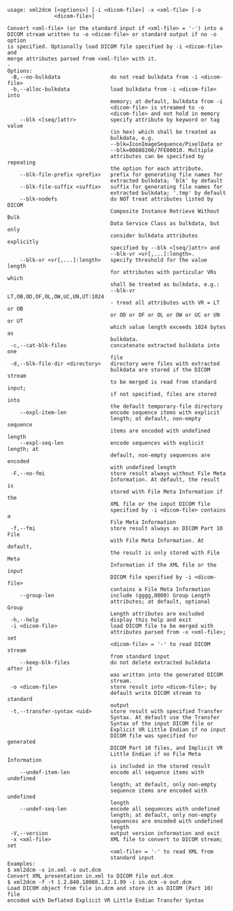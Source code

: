     usage: xml2dcm [<options>] [-i <dicom-file>] -x <xml-file> [-o
                   <dicom-file>]
    
    Convert <xml-file> (or the standard input if <xml-file> = '-') into a
    DICOM stream written to -o <dicom-file> or standard output if no -o option
    is specified. Optionally load DICOM file specified by -i <dicom-file> and
    merge attributes parsed from <xml-file> with it.
    -
    Options:
     -B,--no-bulkdata                do not read bulkdata from -i <dicom-file>
     -b,--alloc-bulkdata             load bulkdata from -i <dicom-file> into
                                     memory; at default, bulkdata from -i
                                     <dicom-file> is streamed to -o
                                     <dicom-file> and not hold in memory
        --blk <[seq/]attr>           specify attribute by keyword or tag value
                                     (in hex) which shall be treated as
                                     bulkdata, e.g.
                                     --blk=IconImageSequence/PixelData or
                                     --blk=00880200/7FE00010. Multiple
                                     attributes can be specified by repeating
                                     the option for each attribute.
        --blk-file-prefix <prefix>   prefix for generating file names for
                                     extracted bulkdata; 'blk' by default
        --blk-file-suffix <suffix>   suffix for generating file names for
                                     extracted bulkdata; '.tmp' by default
        --blk-nodefs                 do NOT treat attributes listed by DICOM
                                     Composite Instance Retrieve Without Bulk
                                     Data Service Class as bulkdata, but only
                                     consider bulkdata attributes explicitly
                                     specified by --blk <[seq/]attr> and
                                     --blk-vr <vr[,...]:length>.
        --blk-vr <vr[,...]:length>   specify threshold for the value length
                                     for attributes with particular VRs which
                                     shall be treated as bulkdata, e.g.:
                                     --blk-vr LT,OB,OD,OF,OL,OW,UC,UN,UT:1024
                                     - treat all attributes with VR = LT or OB
                                     or OD or OF or OL or OW or UC or UN or UT
                                     which value length exceeds 1024 bytes as
                                     bulkdata.
     -c,--cat-blk-files              concatenate extracted bulkdata into one
                                     file
     -d,--blk-file-dir <directory>   directory were files with extracted
                                     bulkdata are stored if the DICOM stream
                                     to be merged is read from standard input;
                                     if not specified, files are stored into
                                     the default temporary-file directory
        --expl-item-len              encode sequence items with explicit
                                     length; at default, non-empty sequence
                                     items are encoded with undefined length
        --expl-seq-len               encode sequences with explicit length; at
                                     default, non-empty sequences are encoded
                                     with undefined length
     -F,--no-fmi                     store result always without File Meta
                                     Information. At default, the result is
                                     stored with File Meta Information if the
                                     XML file or the input DICOM file
                                     specified by -i <dicom-file> contains a
                                     File Meta Information
     -f,--fmi                        store result always as DICOM Part 10 File
                                     with File Meta Information. At default,
                                     the result is only stored with File Meta
                                     Information if the XML file or the input
                                     DICOM file specified by -i <dicom-file>
                                     contains a File Meta Information
        --group-len                  include (gggg,0000) Group Length
                                     attributes; at default, optional Group
                                     Length attributes are excluded
     -h,--help                       display this help and exit
     -i <dicom-file>                 load DICOM file to be merged with
                                     attributes parsed from -x <xml-file>; set
                                     <dicom-file> = '-' to read DICOM stream
                                     from standard input
        --keep-blk-files             do not delete extracted bulkdata after it
                                     was written into the generated DICOM
                                     stream.
     -o <dicom-file>                 store result into <dicom-file>; by
                                     default write DICOM stream to standard
                                     output
     -t,--transfer-syntax <uid>      store result with specified Transfer
                                     Syntax. At default use the Transfer
                                     Syntax of the input DICOM file or
                                     Explicit VR Little Endian if no input
                                     DICOM file was specified for generated
                                     DICOM Part 10 files, and Implicit VR
                                     Little Endian if no File Meta Information
                                     is included in the stored result
        --undef-item-len             encode all sequence items with undefined
                                     length; at default, only non-empty
                                     sequence items are encoded with undefined
                                     length
        --undef-seq-len              encode all sequences with undefined
                                     length; at default, only non-empty
                                     sequences are encoded with undefined
                                     length
     -V,--version                    output version information and exit
     -x <xml-file>                   XML file to convert to DICOM stream; set
                                     <xml-file> = '-' to read XML from
                                     standard input
    Examples:
    $ xml2dcm -x in.xml -o out.dcm
    Convert XML presentation in.xml to DICOM file out.dcm
    $ xml2dcm -f -t 1.2.840.10008.1.2.1.99 -i in.dcm -o out.dcm
    Load DICOM object from file in.dcm and store it as DICOM (Part 10) file
    encoded with Deflated Explicit VR Little Endian Transfer Syntax
